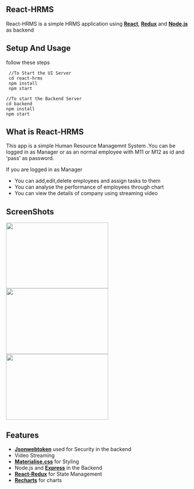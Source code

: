 ## React-HRMS
React-HRMS is a simple HRMS application using __[React](https://reactjs.org/)__, __[Redux](https://redux.js.org/)__ and __[Node.js](https://nodejs.org/en/)__ as backend

## Setup And Usage
follow these steps
    
     //To Start the UI Server
     cd react-hrms
     npm install
     npm start

    //To start the Backend Server
    cd backend
    npm install
    npm start

## What is React-HRMS
This app is a simple Human Resource Managemnt System .You can be logged in as Manager or as an normal employee
with M11 or M12 as id and 'pass' as password.

If you are logged in as Manager 
+ You can add,edit,delete employees and assign tasks to them
+ You can analyse the performance of employees through chart
+ You can view the details of company using streaming video

## ScreenShots
<img src="src/resources/screenshots/1.png" height="180" width="280"/>
<img src="src/resources/screenshots/2.png" height="180" width="280"/>
<img src="src/resources/screenshots/3.png" height="180" width="280"/>


## Features
+ __[Jsonwebtoken](https://jwt.io//)__ used for Security in the backend
+ Video Streaming
+ __[Materialise.css](http://materializecss.com/)__ for Styling
+ Node.js and __[Express](https://expressjs.com/)__ in the Backend
+ __[React-Redux](https://github.com/reactjs/react-redux/)__ for State Management
+ __[Recharts](http://recharts.org/)__ for charts
